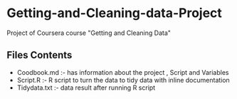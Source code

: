 # Getting-and-Cleaning-data-Project
Project of Coursera course "Getting and Cleaning Data"
## Files Contents
* Coodbook.md :- has information about the project , Script and Variables
* Script.R :- R script to turn the data to tidy data with inline documentation
* Tidydata.txt :- data result after running R script
